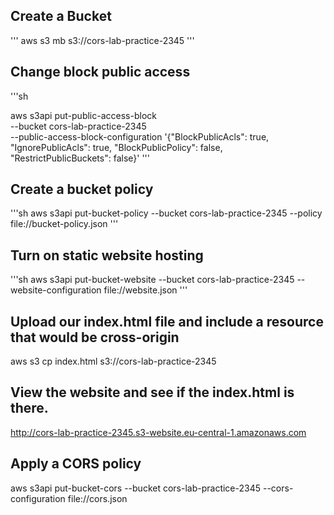 ## Create a Bucket

'''
aws s3 mb s3://cors-lab-practice-2345
'''

## Change block public access

'''sh

aws s3api put-public-access-block \
    --bucket cors-lab-practice-2345 \
    --public-access-block-configuration '{"BlockPublicAcls": true, "IgnorePublicAcls": true, "BlockPublicPolicy": false, "RestrictPublicBuckets": false}'
'''

## Create a bucket policy

'''sh
aws s3api put-bucket-policy --bucket cors-lab-practice-2345 --policy file://bucket-policy.json
'''

## Turn on static website hosting

'''sh
aws s3api put-bucket-website --bucket cors-lab-practice-2345 --website-configuration file://website.json
'''

## Upload our index.html file and include a resource that would be cross-origin

aws s3 cp index.html s3://cors-lab-practice-2345

## View the website and see if the index.html is there.

http://cors-lab-practice-2345.s3-website.eu-central-1.amazonaws.com

## Apply a CORS policy

aws s3api put-bucket-cors --bucket cors-lab-practice-2345 --cors-configuration file://cors.json

